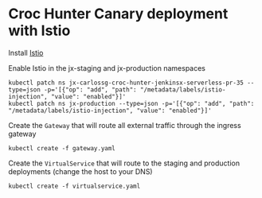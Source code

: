 # Croc Hunter Canary deployment with Istio

Install [Istio](https://istio.io/docs/setup/kubernetes/quick-start/)

Enable Istio in the jx-staging and jx-production namespaces

    kubectl patch ns jx-carlossg-croc-hunter-jenkinsx-serverless-pr-35 --type=json -p='[{"op": "add", "path": "/metadata/labels/istio-injection", "value": "enabled"}]'
    kubectl patch ns jx-production --type=json -p='[{"op": "add", "path": "/metadata/labels/istio-injection", "value": "enabled"}]'


Create the `Gateway` that will route all external traffic through the ingress gateway

    kubectl create -f gateway.yaml

Create the `VirtualService` that will route to the staging and production deployments (change the host to your DNS)

    kubectl create -f virtualservice.yaml
